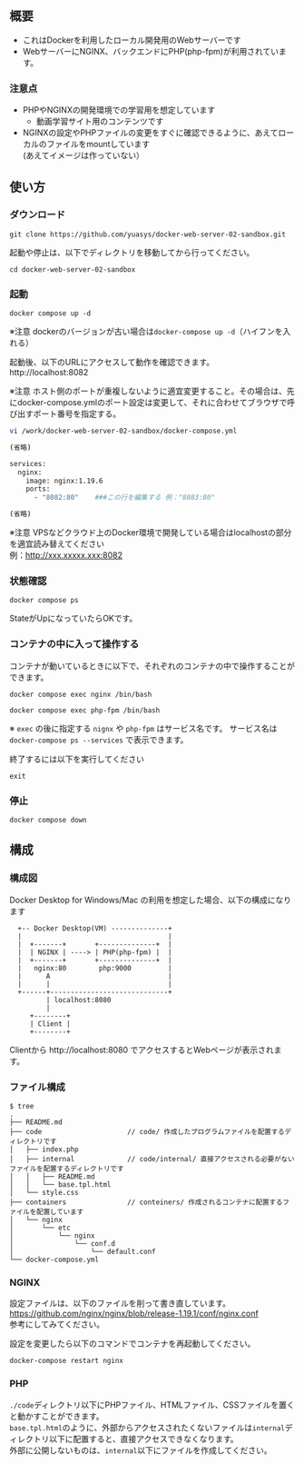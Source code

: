 ## 概要
- これはDockerを利用したローカル開発用のWebサーバーです
- WebサーバーにNGINX、バックエンドにPHP(php-fpm)が利用されています。

### 注意点
- PHPやNGINXの開発環境での学習用を想定しています
    - 動画学習サイト用のコンテンツです
- NGINXの設定やPHPファイルの変更をすぐに確認できるように、あえてローカルのファイルをmountしています  
(あえてイメージは作っていない）

## 使い方
### ダウンロード
```
git clone https://github.com/yuasys/docker-web-server-02-sandbox.git
```

起動や停止は、以下でディレクトリを移動してから行ってください。
```
cd docker-web-server-02-sandbox
```

### 起動
```
docker compose up -d
```
※注意 dockerのバージョンが古い場合は`docker-compose up -d`（ハイフンを入れる）

起動後、以下のURLにアクセスして動作を確認できます。  
http://localhost:8082

※注意 ホスト側のポートが重複しないように適宜変更すること。その場合は、先にdocker-compose.ymlのポート設定は変更して、それに合わせてブラウザで呼び出すポート番号を指定する。

```bash
vi /work/docker-web-server-02-sandbox/docker-compose.yml

(省略)

services:
  nginx:
    image: nginx:1.19.6
    ports:
      - "8082:80"    ###この行を編集する 例："8083:80"

(省略)

```

※注意 VPSなどクラウド上のDocker環境で開発している場合はlocalhostの部分を適宜読み替えてください  
      例：http://xxx.xxxxx.xxx:8082

### 状態確認
```
docker compose ps
```
StateがUpになっていたらOKです。


### コンテナの中に入って操作する
コンテナが動いているときに以下で、それぞれのコンテナの中で操作することができます。
```
docker compose exec nginx /bin/bash
```

```
docker compose exec php-fpm /bin/bash
```
※ `exec` の後に指定する `nignx` や `php-fpm` はサービス名です。 サービス名は `docker-compose ps --services` で表示できます。

終了するには以下を実行してください
```
exit
```


### 停止
```
docker compose down
```

## 構成
### 構成図
Docker Desktop for Windows/Mac の利用を想定した場合、以下の構成になります
```
  +-- Docker Desktop(VM) --------------+
  |                                    |
  |  +-------+       +--------------+  |
  |  | NGINX | ----> | PHP(php-fpm) |  |
  |  +-------+       +--------------+  |
  |   nginx:80        php:9000         |
  |      A                             |
  |      |                             |
  +------+-----------------------------+
         | localhost:8080
         |
     +--------+
     | Client |
     +--------+
```
Clientから http://localhost:8080 でアクセスするとWebページが表示されます。


### ファイル構成
```
$ tree
.
├── README.md
├── code                     // code/ 作成したプログラムファイルを配置するディレクトリです
│   ├── index.php
│   ├── internal             // code/internal/ 直接アクセスされる必要がないファイルを配置するディレクトリです
│   │   ├── README.md
│   │   └── base.tpl.html
│   └── style.css
├── containers               // conteiners/ 作成されるコンテナに配置するファイルを配置しています
│   └── nginx
│       └── etc
│           └── nginx
│               └── conf.d
│                   └── default.conf
└── docker-compose.yml
```


### NGINX
設定ファイルは、以下のファイルを削って書き直しています。  
https://github.com/nginx/nginx/blob/release-1.19.1/conf/nginx.conf  
参考にしてみてください。 

設定を変更したら以下のコマンドでコンテナを再起動してください。
```
docker-compose restart nginx
```


### PHP
`./code`ディレクトリ以下にPHPファイル、HTMLファイル、CSSファイルを置くと動かすことができます。  
`base.tpl.html`のように、外部からアクセスされたくないファイルは`internal`ディレクトリ以下に配置すると、直接アクセスできなくなります。  
外部に公開しないものは、`internal`以下にファイルを作成してください。  
